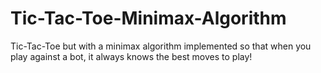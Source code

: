 # Tic-Tac-Toe-Minimax-Algorithm
Tic-Tac-Toe but with a minimax algorithm implemented so that when you play against a bot, it always knows the best moves to play!

